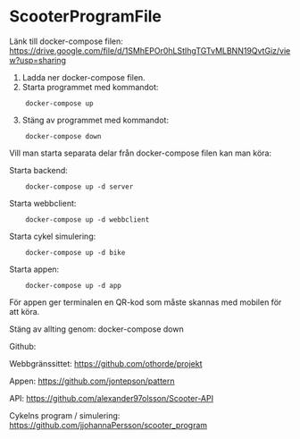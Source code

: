 # ScooterProgramFile
Länk till docker-compose filen: https://drive.google.com/file/d/1SMhEPOr0hLStIhgTGTvMLBNN19QvtGiz/view?usp=sharing

1. Ladda ner docker-compose filen.
2. Starta programmet med kommandot:
```
    docker-compose up
```
3. Stäng av programmet med kommandot:
```
    docker-compose down
```

Vill man starta separata delar från docker-compose filen kan man köra:

Starta backend:
```
    docker-compose up -d server
```
Starta webbclient:
```
    docker-compose up -d webbclient
```
Starta cykel simulering:
```
    docker-compose up -d bike
```
Starta appen:
```
    docker-compose up -d app
```

För appen ger terminalen en QR-kod som måste skannas med mobilen för att köra.

Stäng av allting genom: docker-compose down

Github:

Webbgränssittet:
https://github.com/othorde/projekt

Appen:
https://github.com/jontepson/pattern

API:
https://github.com/alexander97olsson/Scooter-API

Cykelns program / simulering:
https://github.com/jjohannaPersson/scooter_program
